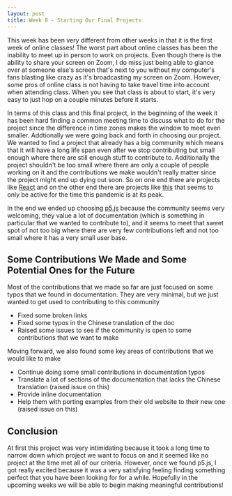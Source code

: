 ```yaml
---
layout: post
title: Week 8 - Starting Our Final Projects
---
```


This week has been very different from other weeks in that it is the first week of online classes! The worst part about online classes has been the inability to meet up in person to work on projects. Even though there is the ability to share your screen on Zoom, I do miss just being able to glance over at someone else's screen that's next to you without my computer's fans blasting like crazy as it's broadcasting my screen on Zoom. However, some pros of online class is not having to take travel time into account when attending class. When you see that class is about to start, it's very easy to just hop on a couple minutes before it starts. 

In terms of this class and this final project, in the beginning of the week it has been hard finding a common meeting time to discuss what to do for the project since the difference in time zones makes the window to meet even smaller. Addtionally we were going back and forth in choosing our project. We wanted to find a project that already has a big community which means that it will have a long life span even after we stop contributing but small enough where there are still enough stuff to contribute to. Additionally the project shouldn't be too small where there are only a couple of people working on it and the contributions we make wouldn't really matter since the project might end up dying out soon. So on one end there are projects like [React](https://github.com/facebook/react) and on the other end there are projects like [this](https://github.com/NovelCOVID/API) that seems to only be active for the time this pandemic is at its peak. 

In the end we ended up choosing [p5.js](https://github.com/processing/p5.js) because the community seems very welcoming, they value a lot of documentation (which is something in particular that we wanted to contribute to), and it seems to meet that sweet spot of not too big where there are very few contributions left and not too small where it has a very small user base. 

## Some Contributions We Made and Some Potential Ones for the Future

Most of the contributions that we made so far are just focused on some typos that we found in documentation. They are very minimal, but we just wanted to get used to contributing to this community 
 - Fixed some broken links 
 - Fixed some typos in the Chinese translation of the doc 
 - Raised some issues to see if the community is open to some contributions that we want to make 
 
Moving forward, we also found some key areas of contributions that we would like to make 
 - Continue doing some small contributions in documentation typos 
 - Translate a lot of sections of the documentation that lacks the Chinese translation (raised issue on this)
 - Provide inline documentation 
 - Help them with porting examples from their old website to their new one (raised issue on this)
 
## Conclusion 

At first this project was very intimidating because it took a long time to narrow down which project we want to focus on and it seemed like no project at the time met all of our criteria. However, once we found p5.js, I got really excited because it was a very satisfying feeling finding something perfect that you have been looking for for a while. Hopefully in the upcoming weeks we will be able to begin making meaningful contributions!


